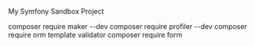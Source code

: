 My Symfony Sandbox Project

composer require maker --dev
composer require profiler --dev
composer require orm template validator
composer require form

